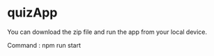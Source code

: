 # quizApp

You can download the zip file and run the app from your local device.

Command : npm run start
